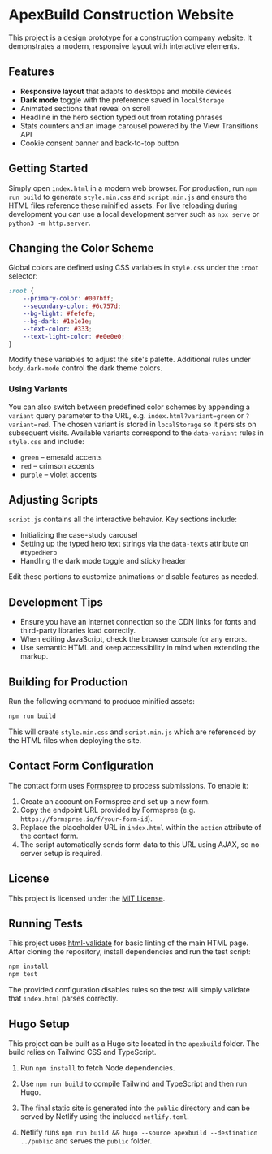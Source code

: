 # ApexBuild Construction Website

This project is a design prototype for a construction company website. It demonstrates a modern, responsive layout with interactive elements.

## Features

- **Responsive layout** that adapts to desktops and mobile devices
- **Dark mode** toggle with the preference saved in `localStorage`
- Animated sections that reveal on scroll
- Headline in the hero section typed out from rotating phrases
- Stats counters and an image carousel powered by the View Transitions API
- Cookie consent banner and back-to-top button

## Getting Started

Simply open `index.html` in a modern web browser. For production, run `npm run build` to generate `style.min.css` and `script.min.js` and ensure the HTML files reference these minified assets. For live reloading during development you can use a local development server such as `npx serve` or `python3 -m http.server`.

## Changing the Color Scheme

Global colors are defined using CSS variables in `style.css` under the `:root` selector:

```css
:root {
    --primary-color: #007bff;
    --secondary-color: #6c757d;
    --bg-light: #fefefe;
    --bg-dark: #1e1e1e;
    --text-color: #333;
    --text-light-color: #e0e0e0;
}
```

Modify these variables to adjust the site's palette. Additional rules under `body.dark-mode` control the dark theme colors.

### Using Variants

You can also switch between predefined color schemes by appending a
`variant` query parameter to the URL, e.g. `index.html?variant=green` or
`?variant=red`. The chosen variant is stored in `localStorage` so it
persists on subsequent visits. Available variants correspond to the
`data-variant` rules in `style.css` and include:

- `green` – emerald accents
- `red` – crimson accents
- `purple` – violet accents

## Adjusting Scripts

`script.js` contains all the interactive behavior. Key sections include:

- Initializing the case-study carousel
- Setting up the typed hero text strings via the `data-texts` attribute on `#typedHero`
- Handling the dark mode toggle and sticky header

Edit these portions to customize animations or disable features as needed.

## Development Tips

- Ensure you have an internet connection so the CDN links for fonts and third-party libraries load correctly.
- When editing JavaScript, check the browser console for any errors.
- Use semantic HTML and keep accessibility in mind when extending the markup.

## Building for Production

Run the following command to produce minified assets:

```bash
npm run build
```

This will create `style.min.css` and `script.min.js` which are referenced by the HTML files when deploying the site.

## Contact Form Configuration

The contact form uses [Formspree](https://formspree.io/) to process submissions.
To enable it:

1. Create an account on Formspree and set up a new form.
2. Copy the endpoint URL provided by Formspree (e.g. `https://formspree.io/f/your-form-id`).
3. Replace the placeholder URL in `index.html` within the `action` attribute of the contact form.
4. The script automatically sends form data to this URL using AJAX, so no server setup is required.

## License

This project is licensed under the [MIT License](LICENSE).

## Running Tests

This project uses [html-validate](https://html-validate.org/) for basic linting of the main HTML page. After cloning the repository, install dependencies and run the test script:

```bash
npm install
npm test
```

The provided configuration disables rules so the test will simply validate that `index.html` parses correctly.

## Hugo Setup

This project can be built as a Hugo site located in the `apexbuild` folder. The build relies on Tailwind CSS and TypeScript.

1. Run `npm install` to fetch Node dependencies.
2. Use `npm run build` to compile Tailwind and TypeScript and then run Hugo.
3. The final static site is generated into the `public` directory and can be served by Netlify using the included `netlify.toml`.


4. Netlify runs `npm run build && hugo --source apexbuild --destination ../public` and serves the `public` folder.
